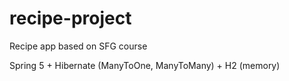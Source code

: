 # recipe-project
Recipe app based on SFG course

Spring 5 + Hibernate (ManyToOne, ManyToMany) + H2 (memory)
